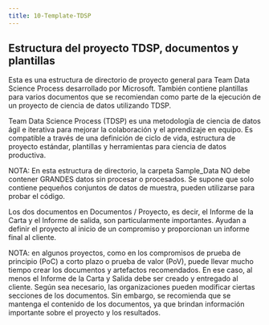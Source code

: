 ```yaml
---
title: 10-Template-TDSP
---
```


## 	Estructura del proyecto TDSP, documentos y plantillas


Esta es una estructura de directorio de proyecto general para Team Data Science Process desarrollado por Microsoft. También contiene plantillas para varios documentos que se recomiendan como parte de la ejecución de un proyecto de ciencia de datos utilizando TDSP.

Team Data Science Process (TDSP) es una metodología de ciencia de datos ágil e iterativa para mejorar la colaboración y el aprendizaje en equipo. Es compatible a través de una definición de ciclo de vida, estructura de proyecto estándar, plantillas y herramientas para ciencia de datos productiva.

NOTA: En esta estructura de directorio, la carpeta Sample_Data NO debe contener GRANDES datos sin procesar o procesados. Se supone que solo contiene pequeños conjuntos de datos de muestra, pueden utilizarse para probar el código.

Los dos documentos en Documentos / Proyecto, es decir, el Informe de la Carta y el Informe de salida, son particularmente importantes. Ayudan a definir el proyecto al inicio de un compromiso y proporcionan un informe final al cliente.

NOTA: en algunos proyectos, como en los compromisos de prueba de principio (PoC) a corto plazo o prueba de valor (PoV), puede llevar mucho tiempo crear los documentos y artefactos recomendados. En ese caso, al menos el Informe de la Carta y Salida debe ser creado y entregado al cliente. Según sea necesario, las organizaciones pueden modificar ciertas secciones de los documentos. Sin embargo, se recomienda que se mantenga el contenido de los documentos, ya que brindan información importante sobre el proyecto y los resultados. 